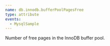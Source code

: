 ```yaml
---
name: db.innodb.bufferPoolPagesFree
type: attribute
events:
  - MysqlSample
---
```


Number of free pages in the InnoDB buffer pool.